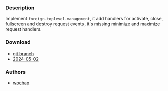 ### Description
Implement `foreign-toplevel-management`, it add handlers for activate, close, fullscreen and destroy request events, it's missing minimize and maximize request handlers.

### Download
- [git branch](https://codeberg.org/wochap/dwl/src/branch/v0.6-a/foreign-toplevel-management)
- [2024-05-02](https://codeberg.org/dwl/dwl-patches/raw/commit/e58c3ec41a39df934d2998161d7187ac965ea77a/foreign-toplevel-management/foreign-toplevel-management.patch)

### Authors
- [wochap](https://codeberg.org/wochap)